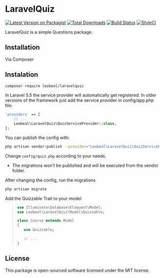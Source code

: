 # LaravelQuiz

[![Latest Version on Packagist][ico-version]][link-packagist]
[![Total Downloads][ico-downloads]][link-downloads]
[![Build Status][ico-travis]][link-travis]
[![StyleCI][ico-styleci]][link-styleci]

LaravelQuiz is a simple Questions package.

## Installation

Via Composer



## Instalation

``` bash
composer require leobeal/laravelquiz
```

In Laravel 5.5 the service provider will automatically get registered. In older versions of the framework just add the service provider in config/app.php file:

```php
'providers' => [
    // ...
    Leobeal\LaravelQuiz\QuizServiceProvider::class,
];
```

You can publish the config with:

```bash
php artisan vendor:publish --provider="Leobeal\LaravelQuiz\QuizServiceProvider"
```

Change `config/quiz.php` according to your needs.

* The migrations won't be published and will be executed from the vendor folder.

After changing the config, run the migrations

```bash
php artisan migrate
```

Add the Quizzable Trait to your model

>```php
>use Illuminate\Database\Eloquent\Model;
>use Leobeal\LaravelQuiz\Model\Quizzable;
>
>class Course extends Model
>{
>    use Quizzable;
>
>    // ...
>}
>```

## License

This package is open-sourced software licensed under the MIT license.

[ico-version]: https://img.shields.io/packagist/v/leobeal/laravelquiz.svg?style=flat-square
[ico-downloads]: https://img.shields.io/packagist/dt/leobeal/laravelquiz.svg?style=flat-square
[ico-travis]: https://img.shields.io/travis/leobeal/laravelquiz/master.svg?style=flat-square
[ico-styleci]: https://styleci.io/repos/12345678/shield

[link-packagist]: https://packagist.org/packages/leobeal/laravelquiz
[link-downloads]: https://packagist.org/packages/leobeal/laravelquiz
[link-travis]: https://travis-ci.org/leobeal/laravelquiz
[link-styleci]: https://styleci.io/repos/12345678
[link-author]: https://github.com/leobeal
[link-contributors]: ../../contributors]